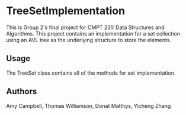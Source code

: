 # TreeSetImplementation
This is Group 2's final project for CMPT 231: Data Structures and Algorithms. This project contains an implementation for a set collection using an AVL tree as the underlying structure to store the elements.

## Usage
The TreeSet class contains all of the methods for set implementation.

## Authors
Amy Campbell, Thomas Williamson, Donat Matthys, Yicheng Zhang
